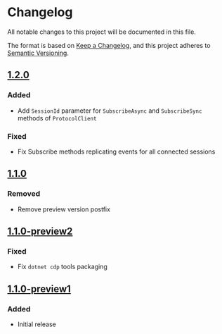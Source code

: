 # Changelog

All notable changes to this project will be documented in this file.

The format is based on [Keep a Changelog](https://keepachangelog.com/en/1.1.0/),
and this project adheres to [Semantic Versioning](https://semver.org/spec/v2.0.0.html).

## [1.2.0]

### Added

- Add `SessionId` parameter for `SubscribeAsync` and `SubscribeSync` methods of `ProtocolClient`

### Fixed

- Fix Subscribe methods replicating events for all connected sessions

## [1.1.0]

### Removed

- Remove preview version postfix

## [1.1.0-preview2]

### Fixed

- Fix `dotnet cdp` tools packaging

## [1.1.0-preview1]

### Added

- Initial release

[Unreleased]: https://github.com/olivierlacan/keep-a-changelog/compare/1.2.0...HEAD
[1.2.0]: https://github.com/olivierlacan/keep-a-changelog/compare/1.1.0...1.2.0
[1.1.0]: https://github.com/olivierlacan/keep-a-changelog/compare/1.1.0-preview2...1.1.0
[1.1.0-preview2]: https://github.com/olivierlacan/keep-a-changelog/compare/1.1.0-preview1...1.1.0-preview2
[1.1.0-preview1]: https://github.com/olivierlacan/keep-a-changelog/releases/tag/v1.1.0-preview1
